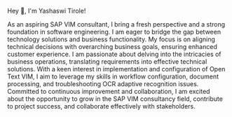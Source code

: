 Hey 👋, I'm Yashaswi Tirole!

As an aspiring SAP VIM consultant, I bring a fresh perspective and a strong foundation in software engineering. I am eager to bridge the gap between technology solutions and business functionality. My focus is on aligning technical decisions with overarching business goals, ensuring enhanced customer experience. I am passionate about delving into the intricacies of business operations, translating requirements into effective technical solutions. With a keen interest in implementation and configuration of Open Text VIM, I aim to leverage my skills in workflow configuration, document processing, and troubleshooting OCR adaptive recognition issues. Committed to continuous improvement and collaboration, I am excited about the opportunity to grow in the SAP VIM consultancy field, contribute to project success, and collaborate effectively with stakeholders.


